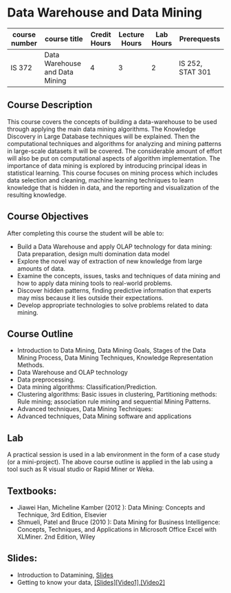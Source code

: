 # Data Warehouse and Data Mining
| course number | course title | Credit Hours | Lecture Hours | Lab Hours | Prerequests |
|---------------|--------------|--------------|---------------|-----------|-------------|
|IS 372        |Data Warehouse and Data Mining |4 |3 |2 | IS 252, STAT 301 |
## Course Description
This course covers the concepts of building a data-warehouse to be used through applying the main data mining algorithms. The Knowledge Discovery in Large Database techniques will be explained. Then the computational techniques and algorithms for analyzing and mining patterns in large-scale datasets it will be covered. The considerable amount of effort will also be put on computational aspects of algorithm implementation. The importance of data mining is explored by introducing principal ideas in statistical learning. This course focuses on mining process which includes data selection and cleaning, machine learning techniques to learn knowledge that is hidden in data, and the reporting and visualization of the resulting knowledge.
## Course Objectives
After completing this course the student will be able to:
* Build a Data Warehouse and apply OLAP technology for data mining: Data preparation, design multi domination data model
* Explore the novel way of extraction of new knowledge from large amounts of data.
* Examine the concepts, issues, tasks and techniques of data mining and how to apply data mining tools to real-world problems.
* Discover hidden patterns, finding predictive information that experts may miss because it lies outside their expectations.
* Develop appropriate technologies to solve problems related to data mining.
## Course Outline
* Introduction to Data Mining, Data Mining Goals, Stages of the Data Mining Process, Data Mining Techniques, Knowledge Representation Methods.
* Data Warehouse and OLAP technology
* Data preprocessing.
* Data mining algorithms: Classification/Prediction.
* Clustering algorithms: Basic issues in clustering, Partitioning methods: Rule mining; association rule mining and sequential Mining Patterns.
* Advanced techniques, Data Mining Techniques:
* Advanced techniques, Data Mining software and applications
## Lab
A practical session is used in a lab environment in the form of a case study (or a mini-project). The above course outline is applied in the lab using a tool such as R visual studio or Rapid Miner or Weka.
## Textbooks:
* Jiawei Han, Micheline Kamber (2012 ): Data Mining: Concepts and Technique, 3rd Edition, Elsevier
* Shmueli, Patel and Bruce (2010 ): Data Mining for Business Intelligence: Concepts, Techniques, and Applications in Microsoft Office Excel with XLMiner. 2nd Edition, Wiley
## Slides:
* Introduction to Datamining, [Slides](https://github.com/mohandesosama/data_warehouse_and_data_mining/blob/master/Datamining-Slides/01_Introduction%20to%20datamining.pptx)
* Getting to know your data, [[Slides]](https://github.com/mohandesosama/data_warehouse_and_data_mining/blob/master/Datamining-Slides/02_Getting%20to%20know%20your%20data.ppt)[[Video1]](https://www.youtube.com/watch?v=S2BugHsg5q0&list=PLXtOe7VV9qsLhbaTOA3RG6vNuJHr-DkeI&index=1),[[Video2]](https://www.youtube.com/watch?v=XIa01b_7xSQ&list=PLXtOe7VV9qsLhbaTOA3RG6vNuJHr-DkeI&index=2)
